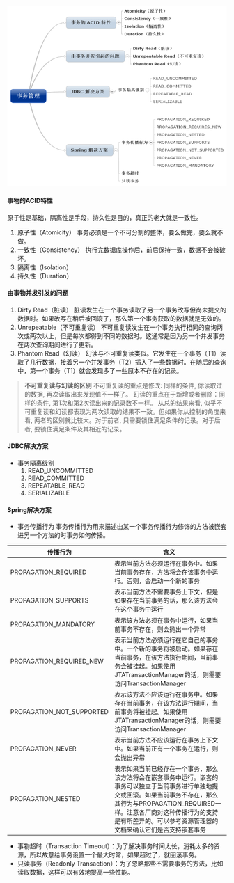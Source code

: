 ![事务管理.png](../src/事务管理.png)

#### 事物的ACID特性
   原子性是基础，隔离性是手段，持久性是目的，真正的老大就是一致性。
   1. 原子性（Atomicity）
      事务必须是一个不可分割的整体，要么做完，要么就不做。
   2. 一致性（Consistency）
      执行完数据库操作后，前后保持一致，数据不会被破坏。
   3. 隔离性（Isolation）
   4. 持久性（Duration）

#### 由事物并发引发的问题
   1. Dirty Read（脏读）
      脏读发生在一个事务读取了另一个事务改写但尚未提交的数据时。如果改写在稍后被回滚了，那么第一个事务获取的数据就是无效的。
   2. Unrepeatable（不可重复读）
      不可重复读发生在一个事务执行相同的查询两次或两次以上，但是每次都得到不同的数据时。这通常是因为另一个并发事务在两次查询期间进行了更新。
   3. Phantom Read（幻读）
      幻读与不可重复读类似。它发生在一个事务（T1）读取了几行数据，接着另一个并发事务（T2）插入了一些数据时。在随后的查询中，第一个事务（T1）就会发现多了一些原本不存在的记录。

 >**不可重复读与幻读的区别**
      不可重复读的重点是修改: 同样的条件, 你读取过的数据, 再次读取出来发现值不一样了。
      幻读的重点在于新增或者删除：同样的条件, 第1次和第2次读出来的记录数不一样。
      从总的结果来看, 似乎不可重复读和幻读都表现为两次读取的结果不一致。但如果你从控制的角度来看, 两者的区别就比较大。对于前者, 只需要锁住满足条件的记录。对于后者, 要锁住满足条件及其相近的记录。

#### JDBC解决方案
   - 事务隔离级别
      1. READ_UNCOMMITTED
      2. READ_COMMITTED
      3. REPEATABLE_READ
      4. SERIALIZABLE

#### Spring解决方案
   - 事务传播行为
      事务传播行为用来描述由某一个事务传播行为修饰的方法被嵌套进另一个方法的时事务如何传播。

传播行为 | 含义
-|-
PROPAGATION_REQUIRED | 表示当前方法必须运行在事务中。如果当前事务存在，方法将会在该事务中运行。否则，会启动一个新的事务
PROPAGATION_SUPPORTS | 表示当前方法不需要事务上下文，但是如果存在当前事务的话，那么该方法会在这个事务中运行
PROPAGATION_MANDATORY | 表示该方法必须在事务中运行，如果当前事务不存在，则会抛出一个异常
PROPAGATION_REQUIRED_NEW | 表示当前方法必须运行在它自己的事务中。一个新的事务将被启动。如果存在当前事务，在该方法执行期间，当前事务会被挂起。如果使用JTATransactionManager的话，则需要访问TransactionManager
PROPAGATION_NOT_SUPPORTED | 表示该方法不应该运行在事务中。如果存在当前事务，在该方法运行期间，当前事务将被挂起。如果使用JTATransactionManager的话，则需要访问TransactionManager
PROPAGATION_NEVER | 表示当前方法不应该运行在事务上下文中。如果当前正有一个事务在运行，则会抛出异常
PROPAGATION_NESTED | 表示如果当前已经存在一个事务，那么该方法将会在嵌套事务中运行。嵌套的事务可以独立于当前事务进行单独地提交或回滚。如果当前事务不存在，那么其行为与PROPAGATION_REQUIRED一样。注意各厂商对这种传播行为的支持是有所差异的。可以参考资源管理器的文档来确认它们是否支持嵌套事务

   - 事物超时（Transaction Timeout）：为了解决事务时间太长，消耗太多的资源，所以故意给事务设置一个最大时常，如果超过了，就回滚事务。
   - 只读事务（Readonly Transaction）：为了忽略那些不需要事务的方法，比如读取数据，这样可以有效地提高一些性能。
